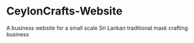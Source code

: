 # CeylonCrafts-Website
A business website for a small scale Sri Lankan traditional mask crafting business
